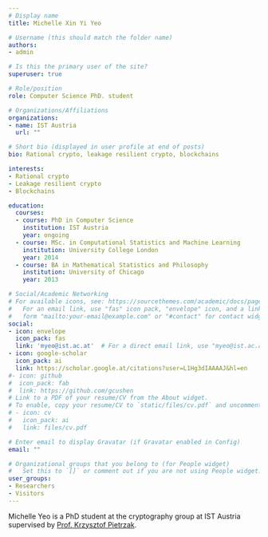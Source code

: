 ```yaml
---
# Display name
title: Michelle Xin Yi Yeo

# Username (this should match the folder name)
authors:
- admin

# Is this the primary user of the site?
superuser: true

# Role/position
role: Computer Science PhD. student

# Organizations/Affiliations
organizations:
- name: IST Austria
  url: ""

# Short bio (displayed in user profile at end of posts)
bio: Rational crypto, leakage resilient crypto, blockchains

interests:
- Rational crypto 
- Leakage resilient crypto 
- Blockchains

education:
  courses:
  - course: PhD in Computer Science
    institution: IST Austria
    year: ongoing
  - course: MSc. in Computational Statistics and Machine Learning 
    institution: University College London
    year: 2014
  - course: BA in Mathematical Statistics and Philosophy
    institution: University of Chicago
    year: 2013

# Social/Academic Networking
# For available icons, see: https://sourcethemes.com/academic/docs/page-builder/#icons
#   For an email link, use "fas" icon pack, "envelope" icon, and a link in the
#   form "mailto:your-email@example.com" or "#contact" for contact widget.
social:
- icon: envelope
  icon_pack: fas
  link: 'myeo@ist.ac.at'  # For a direct email link, use "myeo@ist.ac.at".
- icon: google-scholar
  icon_pack: ai
  link: https://scholar.google.at/citations?user=L1Hg3dIAAAAJ&hl=en
#- icon: github
#  icon_pack: fab
#  link: https://github.com/gcushen
# Link to a PDF of your resume/CV from the About widget.
# To enable, copy your resume/CV to `static/files/cv.pdf` and uncomment the lines below.
# - icon: cv
#   icon_pack: ai
#   link: files/cv.pdf

# Enter email to display Gravatar (if Gravatar enabled in Config)
email: ""

# Organizational groups that you belong to (for People widget)
#   Set this to `[]` or comment out if you are not using People widget.
user_groups:
- Researchers
- Visitors
---
```


Michelle Yeo is a PhD student at the cryptography group at IST Austria supervised by [Prof. Krzysztof Pietrzak](https://ist.ac.at/en/research/pietrzak-group/).

